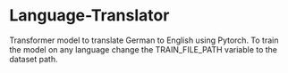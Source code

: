 # Language-Translator

Transformer model to translate German to English using Pytorch. To train the model on any language change the TRAIN_FILE_PATH variable to the dataset path.

